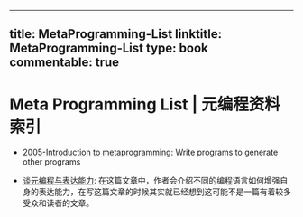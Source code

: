 
---
title: MetaProgramming-List
linktitle: MetaProgramming-List
type: book
commentable: true
---

# Meta Programming List | 元编程资料索引

- [2005-Introduction to metaprogramming](https://www.ibm.com/developerworks/library/l-metaprog1/index.html): Write programs to generate other programs

- [谈元编程与表达能力](https://draveness.me/metaprogramming): 在这篇文章中，作者会介绍不同的编程语言如何增强自身的表达能力，在写这篇文章的时候其实就已经想到这可能不是一篇有着较多受众和读者的文章。

    